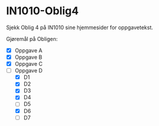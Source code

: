 # IN1010-Oblig4
Sjekk Oblig 4 på IN1010 sine hjemmesider for oppgavetekst.

Gjøremål på Obligen:
- [x] Oppgave A
- [x] Oppgave B
- [x] Oppgave C
- [ ] Oppgave D
  - [x] D1
  - [x] D2
  - [x] D3
  - [x] D4
  - [ ] D5
  - [x] D6
  - [ ] D7

